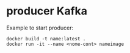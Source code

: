 # producer Kafka

Example to start producer:

    docker build -t name:latest .
    docker run -it --name <nome-cont> nameimage
